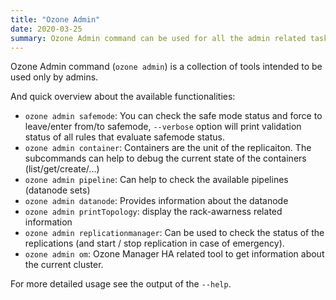 ```yaml
---
title: "Ozone Admin"
date: 2020-03-25
summary: Ozone Admin command can be used for all the admin related tasks.
---
```

<!---
  Licensed to the Apache Software Foundation (ASF) under one or more
  contributor license agreements.  See the NOTICE file distributed with
  this work for additional information regarding copyright ownership.
  The ASF licenses this file to You under the Apache License, Version 2.0
  (the "License"); you may not use this file except in compliance with
  the License.  You may obtain a copy of the License at

      http://www.apache.org/licenses/LICENSE-2.0

  Unless required by applicable law or agreed to in writing, software
  distributed under the License is distributed on an "AS IS" BASIS,
  WITHOUT WARRANTIES OR CONDITIONS OF ANY KIND, either express or implied.
  See the License for the specific language governing permissions and
  limitations under the License.
-->

Ozone Admin command (`ozone admin`) is a collection of tools intended to be used only by admins.

And quick overview about the available functionalities:

 * `ozone admin safemode`: You can check the safe mode status and force to leave/enter from/to safemode,  `--verbose` option will print validation status of all rules that evaluate safemode status.
 * `ozone admin container`: Containers are the unit of the replicaiton. The subcommands can help to debug the current state of the containers (list/get/create/...)
 * `ozone admin pipeline`: Can help to check the available pipelines (datanode sets)
 * `ozone admin datanode`: Provides information about the datanode
 * `ozone admin printTopology`: display the rack-awarness related information
 * `ozone admin replicationmanager`: Can be used to check the status of the replications (and start / stop replication in case of emergency).
 * `ozone admin om`: Ozone Manager HA related tool to get information about the current cluster.

For more detailed usage see the output of the `--help`.
